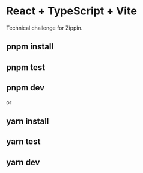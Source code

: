 # React + TypeScript + Vite

Technical challenge for Zippin.

## pnpm install
## pnpm test
## pnpm dev

or

## yarn install
## yarn test
## yarn dev
